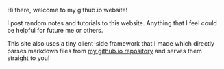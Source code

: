 Hi there, welcome to my github.io website!

I post random notes and tutorials to this website. Anything that I feel could be helpful for future me or others.

This site also uses a tiny client-side framework that I made which directly parses markdown files from [my github.io repository](https://github.com/ericytsang/ericytsang.github.io) and serves them straight to you!

